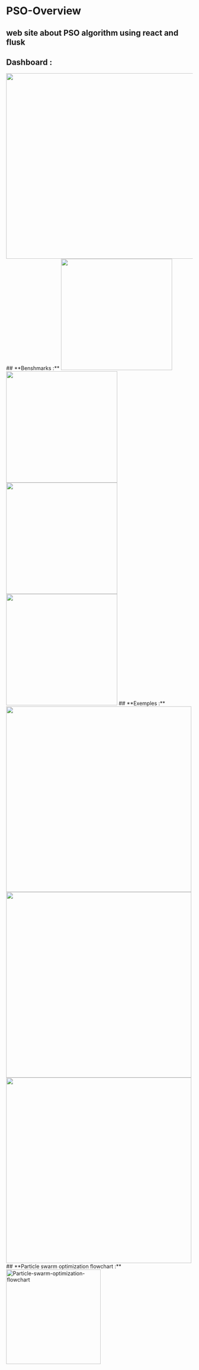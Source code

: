 # PSO-Overview
## web site about PSO algorithm using react and flusk
## **Dashboard :** 
<img src="https://user-images.githubusercontent.com/53795935/165104222-572593ae-786f-44fb-87b8-b6b54e05a5b7.png" width="1000" height="500">
## **Benshmarks :**
<img src="https://user-images.githubusercontent.com/53795935/165103926-12c17345-d763-4cc7-9441-9c259b73b9b3.png" width="300" height="300">
<img src="https://user-images.githubusercontent.com/53795935/165103930-a3538d5f-9658-4350-bb33-e58f32a73c2a.png" width="300" height="300">
<img src="https://user-images.githubusercontent.com/53795935/165103935-c8f9d193-ee60-470b-8415-3534f2a594ea.png" width="300" height="300">
<img src="https://user-images.githubusercontent.com/53795935/165103938-41f962cf-c579-4636-9f30-dbd8a86b84e9.png" width="300" height="300">
## **Exemples :**
<img src="https://user-images.githubusercontent.com/53795935/165104073-e3588151-0450-41d1-a7df-1095830e4bea.png" width="500" height="500">
<img src="https://user-images.githubusercontent.com/53795935/165104053-a4558bbf-bb6c-4a3c-8884-437ce5214c37.png" width="500" height="500">
<img src="https://user-images.githubusercontent.com/53795935/165104079-05a42a91-1797-4203-b1ba-ba55ef968e3b.png" width="500" height="500">
## **Particle swarm optimization flowchart :** 
<img width="255" alt="Particle-swarm-optimization-flowchart" src="https://user-images.githubusercontent.com/53795935/165101587-17cffcdf-7d60-44d9-bb05-c7cdec48ef09.png">
